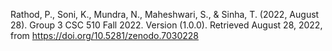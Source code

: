 Rathod, P., Soni, K., Mundra, N., Maheshwari, S., & Sinha, T. (2022, August 28). Group 3 CSC 510 Fall 2022. Version (1.0.0). Retrieved August 28, 2022, from https://doi.org/10.5281/zenodo.7030228
